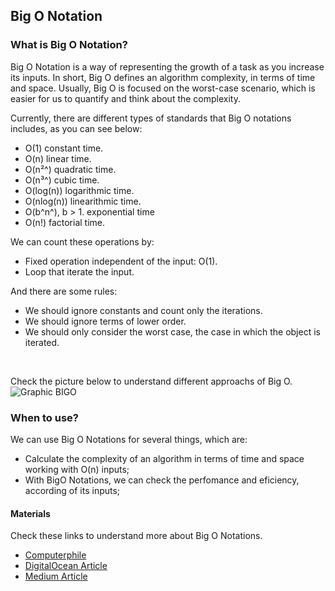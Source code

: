 ## Big O Notation

### What is Big O Notation?

Big O Notation is a way of representing the growth of a task as you increase
its inputs. In short, Big O defines an algorithm complexity, in terms
of time and space. Usually, Big O is focused on the worst-case scenario, which is easier for us to quantify and think about the complexity.

Currently, there are different types of standards that Big O notations includes, as you can see below:

- O(1) constant time.
- O(n) linear time.
- O(n²^) quadratic time.
- O(n³^) cubic time.
- O(log(n)) logarithmic time.
- O(nlog(n)) linearithmic time.
- O(b^n^), b > 1. exponential time
- O(n!) factorial time.

We can count these operations by:

- Fixed operation independent of the input: O(1).
- Loop that iterate the input.

And there are some rules:

- We should ignore constants and count only the iterations.
- We should ignore terms of lower order.
- We should only consider the worst case, the case in which the object is iterated.

<br>

Check the picture below to understand different approachs of Big O.
![Graphic BIGO](https://assets.digitalocean.com/articles/alligator/js/big-o-notation/o-complexity.png)

### When to use?

We can use Big O Notations for several things, which are:

- Calculate the complexity of an algorithm in terms of time and space working with O(n) inputs;
- With BigO Notations, we can check the perfomance and eficiency, according of its inputs;

#### Materials

Check these links to understand more about Big O Notations.

- [Computerphile](https://www.youtube.com/watch?v=kgBjXUE_Nwc)
- [DigitalOcean Article](https://www.digitalocean.com/community/tutorials/js-big-o-notation)
- [Medium Article](https://medium.com/@erichnyaga1/the-big-o-notation-in-typescript-7f0a0221969d)
